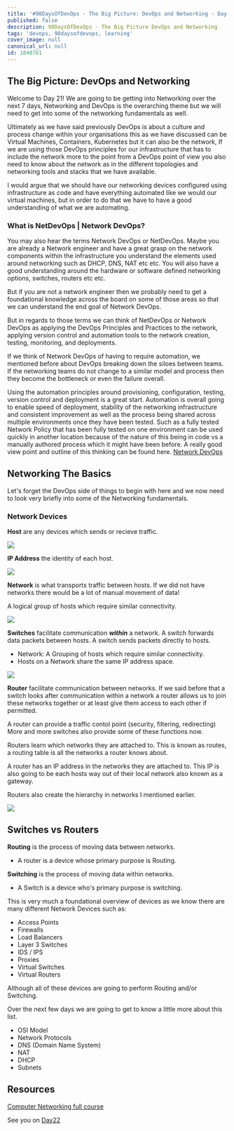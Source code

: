 ```yaml
---
title: '#90DaysOfDevOps - The Big Picture: DevOps and Networking - Day 21'
published: false
description: 90DaysOfDevOps - The Big Picture DevOps and Networking
tags: 'devops, 90daysofdevops, learning'
cover_image: null
canonical_url: null
id: 1048761
---
```

## The Big Picture: DevOps and Networking

Welcome to Day 21! We are going to be getting into Networking over the next 7 days, Networking and DevOps is the overarching theme but we will need to get into some of the networking fundamentals as well. 

Ultimately as we have said previously DevOps is about a culture and process change within your organisations this as we have discussed can be Virtual Machines, Containers, Kubernetes but it can also be the network, If we are using those DevOps principles for our infrastructure that has to include the network more to the point from a DevOps point of view you also need to know about the network as in the different topologies and networking tools and stacks that we have available. 

I would argue that we should have our networking devices configured using infrastructure as code and have everything automated like we would our virtual machines, but in order to do that we have to have a good understanding of what we are automating. 

### What is NetDevOps | Network DevOps?

You may also hear the terms Network DevOps or NetDevOps. Maybe you are already a Network engineer and have a great grasp on the network components within the infrastructure you understand the elements used around networking such as DHCP, DNS, NAT etc etc. You will also have a good understanding around the hardware or software defined networking options, switches, routers etc etc. 

But if you are not a network engineer then we probably need to get a foundational knowledge across the board on some of those areas so that we can understand the end goal of Network DevOps. 

But in regards to those terms we can think of NetDevOps or Network DevOps as applying the DevOps Principles and Practices to the network, applying version control and automation tools to the network creation, testing, monitoring, and deployments. 

If we think of Network DevOps of having to require automation, we mentioned before about DevOps breaking down the siloes between teams. If the networking teams do not change to a similar model and process then they become the bottleneck or even the failure overall. 

Using the automation principles around provisioning, configuration, testing, version control and deployment is a great start. Automation is overall going to enable speed of deployment, stability of the networking infrastructure and consistent improvement as well as the process being shared across multiple environments once they have been tested. Such as a fully tested Network Policy that has been fully tested on one environment can be used quickly in another location because of the nature of this being in code vs a manually authored process which it might have been before. 
A really good view point and outline of this thinking can be found here. [Network DevOps](https://www.thousandeyes.com/learning/techtorials/network-devops)

## Networking The Basics 

Let's forget the DevOps side of things to begin with here and we now need to look very briefly into some of the Networking fundamentals. 

### Network Devices 

**Host** are any devices which sends or recieve traffic. 

![](Images/Day21_Networking1.png)

**IP Address** the identity of each host. 

![](Images/Day21_Networking2.png)

**Network** is what transports traffic between hosts. If we did not have networks there would be a lot of manual movement of data! 

A logical group of hosts which require similar connectivity. 

![](Images/Day21_Networking3.png)

**Switches** facilitate communication ***within*** a network. A switch forwards data packets between hosts. A switch sends packets directly to hosts. 

- Network: A Grouping of hosts which require similar connectivity. 
- Hosts on a Network share the same IP address space. 

![](Images/Day21_Networking4.png)

**Router** facilitate communication between networks. If we said before that a switch looks after communication within a network a router allows us to join these networks together or at least give them access to each other if permitted. 

A router can provide a traffic contol point (security, filtering, redirecting) More and more switches also provide some of these functions now. 

Routers learn which networks they are attached to. This is known as routes, a routing table is all the networks a router knows about. 

A router has an IP address in the networks they are attached to. This IP is also going to be each hosts way out of their local network also known as a gateway. 

Routers also create the hierarchy in networks I mentioned earlier. 

![](Images/Day21_Networking5.png)

## Switches vs Routers 

**Routing** is the process of moving data between networks. 
    
- A router is a device whose primary purpose is Routing.

**Switching** is the process of moving data within networks. 

- A Switch is a device who's primary purpose is switching. 

This is very much a foundational overview of devices as we know there are many different Network Devices such as: 

- Access Points 
- Firewalls 
- Load Balancers 
- Layer 3 Switches
- IDS / IPS 
- Proxies 
- Virtual Switches 
- Virtual Routers 

Although all of these devices are going to perform Routing and/or Switching. 

Over the next few days we are going to get to know a little more about this list. 

- OSI Model 
- Network Protocols 
- DNS (Domain Name System)
- NAT 
- DHCP
- Subnets 

## Resources 

[Computer Networking full course](https://www.youtube.com/watch?v=IPvYjXCsTg8)

See you on [Day22](day22.md)
